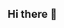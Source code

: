 ## Hi there 👋

<!--
**Chakodi/chakodi** is a ✨ _special_ ✨ repository because its `README.md` (this file) appears on your GitHub profile.



## - 🔭 I’m currently working on getting up to speed on all things GitHub and what it means to be an excellent Hubber.
## - 🌱 I’m currently learning all the things (or trying to)!
## - 👯 I’m looking to collaborate on onboarding new Revenue team members, methodology, and skills enablement.
## - 🤔 I’m looking for help with all the things!
## - 💬 Ask me about my pets
## - 📫 How to reach me: @chakodi
## - 😄 Pronouns: she/her
## - ⚡ Fun fact: I grew up in Maui
-->
